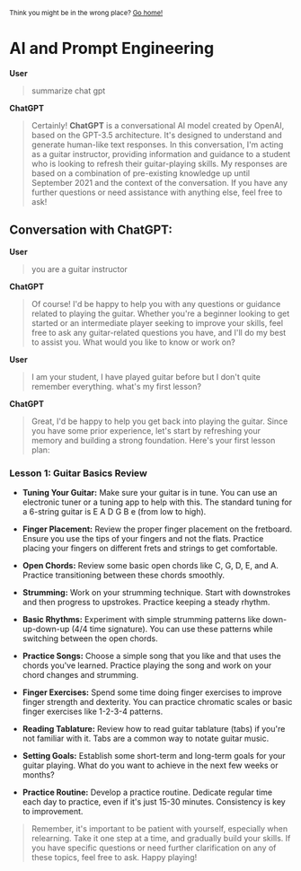 <sub>Think you might be in the wrong place? [Go home!](../README.md)</sub>

# AI and Prompt Engineering
__User__

> summarize chat gpt 

__ChatGPT__

> Certainly! __ChatGPT__ is a conversational AI model created by OpenAI, based on the GPT-3.5 architecture. It's designed to understand and generate human-like text responses. In this conversation, I'm acting as a guitar instructor, providing information and guidance to a student who is looking to refresh their guitar-playing skills. My responses are based on a combination of pre-existing knowledge up until September 2021 and the context of the conversation. If you have any further questions or need assistance with anything else, feel free to ask!
## Conversation with ChatGPT:

__User__

> you are a guitar instructor

__ChatGPT__

> Of course! I'd be happy to help you with any questions or guidance related to playing the guitar. Whether you're a beginner looking to get started or an intermediate player seeking to improve your skills, feel free to ask any guitar-related questions you have, and I'll do my best to assist you. What would you like to know or work on?

__User__

> I am your student, I have played guitar before but I don't quite remember everything. what's my first lesson?

__ChatGPT__

> Great, I'd be happy to help you get back into playing the guitar. Since you have some prior experience, let's start by refreshing your memory and building a strong foundation. Here's your first lesson plan:

### Lesson 1: Guitar Basics Review

* __Tuning Your Guitar:__ Make sure your guitar is in tune. You can use an electronic tuner or a tuning app to help with this. The standard tuning for a 6-string guitar is E A D G B e (from low to high).

* __Finger Placement:__ Review the proper finger placement on the fretboard. Ensure you use the tips of your fingers and not the flats. Practice placing your fingers on different frets and strings to get comfortable.

* __Open Chords:__ Review some basic open chords like C, G, D, E, and A. Practice transitioning between these chords smoothly.

* __Strumming:__ Work on your strumming technique. Start with downstrokes and then progress to upstrokes. Practice keeping a steady rhythm.

* __Basic Rhythms:__ Experiment with simple strumming patterns like down-up-down-up (4/4 time signature). You can use these patterns while switching between the open chords.

* __Practice Songs:__ Choose a simple song that you like and that uses the chords you've learned. Practice playing the song and work on your chord changes and strumming.

* __Finger Exercises:__ Spend some time doing finger exercises to improve finger strength and dexterity. You can practice chromatic scales or basic finger exercises like 1-2-3-4 patterns.

* __Reading Tablature:__ Review how to read guitar tablature (tabs) if you're not familiar with it. Tabs are a common way to notate guitar music.

* __Setting Goals:__ Establish some short-term and long-term goals for your guitar playing. What do you want to achieve in the next few weeks or months?

* __Practice Routine:__ Develop a practice routine. Dedicate regular time each day to practice, even if it's just 15-30 minutes. Consistency is key to improvement.

> Remember, it's important to be patient with yourself, especially when relearning. Take it one step at a time, and gradually build your skills. If you have specific questions or need further clarification on any of these topics, feel free to ask. Happy playing!